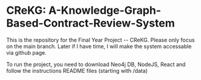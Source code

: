 # CReKG: A-Knowledge-Graph-Based-Contract-Review-System
This is the repository for the Final Year Project -- CReKG. Please only focus on the main branch. Later if I have time, I will make the system accessable via github page.

To run the project, you need to download Neo4j DB, NodeJS, React and follow the instructions README files (starting with /data)
